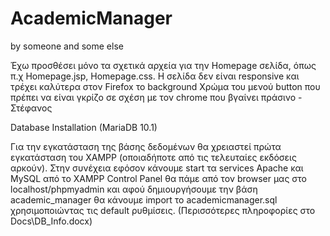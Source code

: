 # AcademicManager

by someone and some else

Έχω προσθέσει μόνο τα σχετικά αρχεία για την Ηomepage σελίδα, όπως π.χ Homepage.jsp, Homepage.css. Η σελίδα δεν είναι responsive και τρέχει καλύτερα στον Firefox το background Χρώμα του μενού button που πρέπει να είναι γκρίζο σε σχέση με τον chrome που βγαίνει πράσινο - Στέφανος 

Database Installation (MariaDB 10.1)

Για την εγκατάσταση της βάσης δεδομένων θα χρειαστεί πρώτα εγκατάσταση του XAMPP (οποιαδήποτε από τις τελευταίες εκδόσεις αρκούν).
Στην συνέχεια εφόσον κάνουμε start τα services Apache και MySQL από το XAMPP Control Panel θα πάμε από τον browser μας στο localhost/phpmyadmin και αφού δημιουργήσουμε την βάση academic_manager θα κάνουμε import το academicmanager.sql χρησιμοποιώντας τις default ρυθμίσεις. (Περισσότερες πληροφορίες στο Docs\DB_Info.docx)
